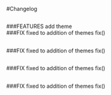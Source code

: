 #Changelog   
##   
###FEATURES
    add theme   
###FIX
    fixed to addition of themes fix()
   
##   
###FIX
    fixed to addition of themes fix()
   
##   
###FIX
    fixed to addition of themes fix()
   
##   
###FIX
    fixed to addition of themes fix()
   
##
   
##
